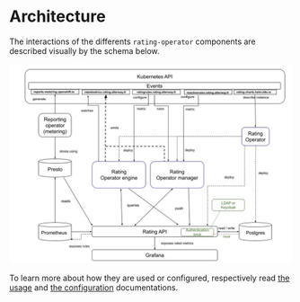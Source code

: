 # **Architecture**

The interactions of the differents `rating-operator` components are described visually by the schema below.

![rating-operator](/img/RO-architecture.jpg)

To learn more about how they are used or configured, respectively read [the usage](/documentation/USAGE.md) and [the configuration](/documentation/CRD.md) documentations.